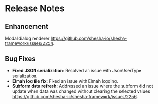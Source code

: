 # Release Notes
## Enhancement
Modal dialog renderer https://github.com/shesha-io/shesha-framework/issues/2254.
## Bug Fixes
- **Fixed JSON serialization**: Resolved an issue with JsonUserType serialization.
- **Elmah log file fix**: Fixed an issue with Elmah logging.
- **Subform data refresh**: Addressed an issue where the subform did not update when data was changed without clearing the selected values https://github.com/shesha-io/shesha-framework/issues/2256.
